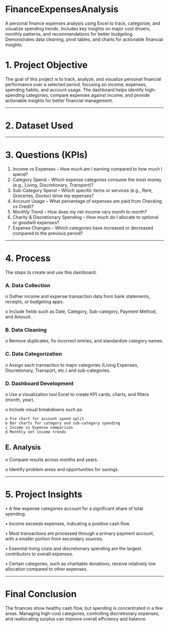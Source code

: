 # FinanceExpensesAnalysis
A personal finance expenses analysis using Excel to track, categorize, and visualize spending trends. Includes key insights on major cost drivers, monthly patterns, and recommendations for better budgeting. Demonstrates data cleaning, pivot tables, and charts for actionable financial insights.

# 1. Project Objective
The goal of this project is to track, analyze, and visualize personal financial performance over a selected period, focusing on income, expenses, spending habits, and account usage.
The dashboard helps identify high-spending categories, compare expenses against income, and provide actionable insights for better financial management.
________________________________________
# 2. Dataset Used
________________________________________
# 3. Questions (KPIs)
  1.	Income vs Expenses – How much am I earning compared to how much I spend?
  2.	Category Spend – Which expense categories consume the most money (e.g., Living, Discretionary, Transport)?
  3.	Sub-Category Spend – Which specific items or services (e.g., Rent, Groceries, Doctor) drive my expenses?
  4.	Account Usage – What percentage of expenses are paid from Checking vs Credit?
  5.	Monthly Trend – How does my net income vary month to month?
  6.	Charity & Discretionary Spending – How much do I allocate to optional or goodwill expenses?
  7.	Expense Changes – Which categories have increased or decreased compared to the previous period?
________________________________________
# 4. Process
The steps to create and use this dashboard:
### A.	Data Collection
  o	Gather income and expense transaction data from bank statements, receipts, or budgeting apps.

  o	Include fields such as Date, Category, Sub-category, Payment Method, and Amount.
  
### B.	Data Cleaning
  o	Remove duplicates, fix incorrect entries, and standardize category names.
  
### C.	Data Categorization
  o	Assign each transaction to major categories (Living Expenses, Discretionary, Transport, etc.) and sub-categories.
  
### D.	Dashboard Development
  o	Use a visualization tool Excel to create KPI cards, charts, and filters (month, year).
  
  o	Include visual breakdowns such as:
  
    a Pie chart for account spend split
    b Bar charts for category and sub-category spending
    c Income vs Expense comparison
    d Monthly net income trends
    
## E.	Analysis
o	Compare results across months and years.

o	Identify problem areas and opportunities for savings.
________________________________________
# 5.	Project Insights
  •	A few expense categories account for a significant share of total spending.
  
  •	Income exceeds expenses, indicating a positive cash flow.
  
  •	Most transactions are processed through a primary payment account, with a smaller portion from secondary sources.
  
  •	Essential living costs and discretionary spending are the largest contributors to overall expenses.
  
  •	Certain categories, such as charitable donations, receive relatively low allocation compared to other expenses.
________________________________________
# Final Conclusion
The finances show healthy cash flow, but spending is concentrated in a few areas. Managing high-cost categories, controlling discretionary expenses, and reallocating surplus can improve overall efficiency and balance.
